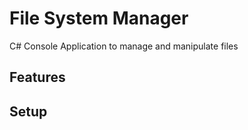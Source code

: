 ﻿# File System Manager 

C# Console Application to manage and manipulate files

## Features

## Setup